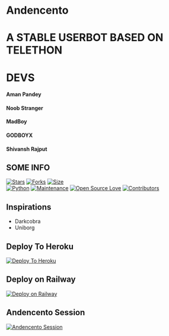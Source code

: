 # Andencento

# A STABLE USERBOT BASED ON TELETHON
# DEVS
#### Aman Pandey
#### Noob Stranger
#### MadBoy
#### GODBOYX
#### Shivansh Rajput

## SOME INFO
[![Stars](https://img.shields.io/github/stars/Andencento/Andencento?style=flat-square&color=yellow)](https://github.com/Andencento/Andencento/stargazers)
[![Forks](https://img.shields.io/github/forks/Andencento/Andencento?style=flat-square&color=orange)](https://github.com/Andencento/Andencento/fork)
[![Size](https://img.shields.io/github/repo-size/Andencento/Andencento?style=flat-square&color=green)](https://github.com/Andencento/Andencento)   
[![Python](https://img.shields.io/badge/Python-v3.9-blue)](https://www.python.org/)
[![Maintenance](https://img.shields.io/badge/Maintained%3F-yes-green.svg)](https://github.com/Noob-Stranger/andencento/graphs/commit-activity)
[![Open Source Love](https://badges.frapsoft.com/os/v1/open-source.png?v=103)](https://github.com/Andencento/Andencento/)
[![Contributors](https://img.shields.io/github/contributors/Andencento/Andencento?style=flat-square&color=pink)](https://github.com/Andencento/Andencento/graphs/contributors)

## Inspirations
- Darkcobra
- Uniborg




## Deploy To Heroku
[![Deploy To Heroku](https://www.herokucdn.com/deploy/button.svg)](https://dashboard.heroku.com/new?button-url=https%3A%2F%2Fgithub.com%2FAndencento%2FDeploy-Andencento&template=https%3A%2F%2Fgithub.com%2FAndencento%2FDeploy-Andencento)

## Deploy on Railway
[![Deploy on Railway](https://railway.app/button.svg)](https://railway.app/new/template?template=https%3A%2F%2Fgithub.com%2FAndencento%2FAndencento&plugins=postgresql&envs=API_HASH%2CAPP_ID%2CANDENCENTO_SESSION%2CBOT_USERNANE%2CBOT_TOKEN%2CDATABASE_URL%2CPM_LOG_ID&API_HASHDesc=Add+your+api+hash+from+my.telegram.org&APP_IDDesc=Add+your+app+id&ANDENCENTO_SESSIONDesc=String+session&BOT_USERNANEDesc=Bot+Username&BOT_TOKENDesc=Bot+token&DATABASE_URLDesc=Database+url+get+from+your+postgress+SQL+railway+plugin+or+from+elephant+sql&PM_LOG_IDDesc=Add+id+starts+from+-100)


## Andencento Session
[![Andencento Session](https://repl.it/badge/github/Andencento/Andencento)](https://replit.com/@madboy482/Session-Andencento/)
